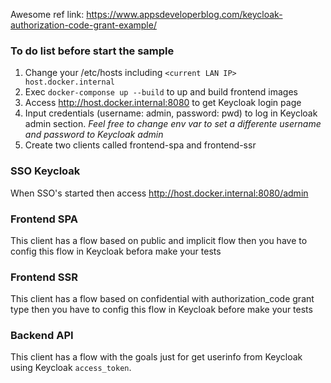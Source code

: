 Awesome ref link: https://www.appsdeveloperblog.com/keycloak-authorization-code-grant-example/

### To do list before start the sample

1. Change your /etc/hosts including `<current LAN IP> host.docker.internal`
2. Exec `docker-componse up --build` to up and build frontend images
3. Access http://host.docker.internal:8080 to get Keycloak login page
4. Input credentials (username: admin, password: pwd) to log in Keycloak admin section. *Feel free to change env var to set a differente username and password to Keycloak admin*
5. Create two clients called frontend-spa and frontend-ssr

### SSO Keycloak
When SSO's started then access http://host.docker.internal:8080/admin

### Frontend SPA
This client has a flow based on public and implicit flow then you have to config this flow in Keycloak befora make your tests

### Frontend SSR
This client has a flow based on confidential with authorization_code grant type then you have to config this flow in Keycloak before make your tests

### Backend API
This client has a flow with the goals just for get userinfo from Keycloak using Keycloak `access_token`.
